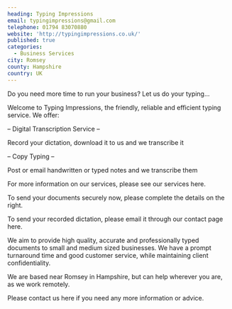 ```yaml
---
heading: Typing Impressions
email: typingimpressions@gmail.com
telephone: 01794 83070880
website: 'http://typingimpressions.co.uk/'
published: true
categories:
  - Business Services
city: Romsey
county: Hampshire
country: UK
---
```


Do you need more time to run your business?
Let us do your typing…
 

Welcome to Typing Impressions, the friendly, reliable and efficient typing service.  We offer:

– Digital Transcription Service –

Record your dictation, download it to us and we transcribe it

– Copy Typing –

Post or email handwritten or typed notes and we transcribe them

 

For more information on our services, please see our services here.

To send your documents securely now, please complete the details on the right.

To send your recorded dictation, please email it through our contact page here.

We aim to provide high quality, accurate and professionally typed documents to small and medium sized businesses.  We have a prompt turnaround time and good customer service, while maintaining client confidentiality.

We are based near Romsey in Hampshire, but can help wherever you are, as we work remotely.

Please contact us here if you need any more information or advice.
